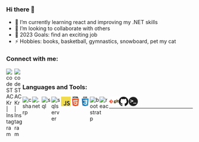 ### Hi there 👋 
- 🌱 I’m currently learning react and improving my .NET skills
- 👯 I’m looking to collaborate with others
- 🥅 2023 Goals: find an exciting job
- ⚡ Hobbies: books, basketball, gymnastics, snowboard, pet my cat

### Connect with me:

[<img align="left" alt="codeSTACKr | Instagram" width="22px" src="https://cdn.jsdelivr.net/npm/simple-icons@v3/icons/instagram.svg" />][instagram]
[<img align="left" alt="codeSTACKr | Instagram" width="22px" src="https://cdn.jsdelivr.net/npm/simple-icons@v3/icons/facebook.svg" />][facebook]

<br />

### Languages and Tools:

<img align="left" alt="csharp" width="26px" src="https://seeklogo.com/images/C/c-sharp-c-logo-02F17714BA-seeklogo.com.png" />
<img align="left" alt=".net" width="26px" src="https://logos-download.com/wp-content/uploads/2017/07/Microsoft_.NET_logo.png" />
<img align="left" alt="sql" width="26px" src="https://w7.pngwing.com/pngs/170/924/png-transparent-microsoft-sql-server-microsoft-azure-sql-database-microsoft-text-logo-microsoft-azure.png" />
<img align="left" alt="sqlserver" width="26px" src="https://cdn-icons-png.flaticon.com/512/5968/5968364.png" />
<img align="left" alt="js" width="26px" src="https://raw.githubusercontent.com/github/explore/80688e429a7d4ef2fca1e82350fe8e3517d3494d/topics/javascript/javascript.png" />
<img align="left" alt="html" width="26px" src="https://raw.githubusercontent.com/github/explore/80688e429a7d4ef2fca1e82350fe8e3517d3494d/topics/html/html.png" />
<img align="left" alt="css" width="26px" src="https://raw.githubusercontent.com/github/explore/80688e429a7d4ef2fca1e82350fe8e3517d3494d/topics/css/css.png" />
<img align="left" alt="bootstrap" width="26px" src="https://w7.pngwing.com/pngs/628/224/png-transparent-bootstrap-plain-wordmark-logo-icon.png" />
<img align="left" alt="react" width="26px" src="https://upload.wikimedia.org/wikipedia/commons/thumb/a/a7/React-icon.svg/2300px-React-icon.svg.png" />
<img align="left" alt="Git" width="26px" src="https://raw.githubusercontent.com/github/explore/80688e429a7d4ef2fca1e82350fe8e3517d3494d/topics/git/git.png" />
<img align="left" alt="GitHub" width="26px" src="https://raw.githubusercontent.com/github/explore/78df643247d429f6cc873026c0622819ad797942/topics/github/github.png" />
<img align="left" alt="Terminal" width="26px" src="https://raw.githubusercontent.com/github/explore/80688e429a7d4ef2fca1e82350fe8e3517d3494d/topics/terminal/terminal.png" />

<br />

---

[instagram]: https://www.instagram.com/hristova__viktoria/
[facebook]: https://www.facebook.com/profile.php?id=100009588433228
